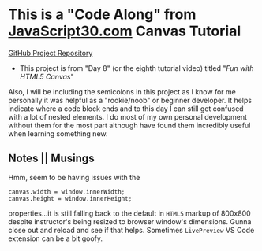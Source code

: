 # This is a "Code Along" from [JavaScript30.com](https://courses.wesbos.com/account/access/61946b0b41ee9b1bad8e11ce/view/194129962) Canvas Tutorial

[GitHub Project Repository](https://github.com/wesbos/JavaScript30) 
- This project is from "Day 8" (or the eighth tutorial video) titled "*Fun with HTML5 Canvas*" 

Also, I will be including the semicolons in this project as I know for me personally it was helpful as a "rookie/noob" or beginner developer. It helps indicate where a code block ends and to this day I can still get confused with a lot of nested elements. I do most of my own personal development without them for the most part although have found them incredibly useful when learning something new. 

## Notes || Musings
Hmm, seem to be having issues with the 
```JS
canvas.width = window.innerWidth;
canvas.height = window.innerHeight;
```
properties...it is still falling back to the default in `HTML5` markup of 800x800 despite instructor's being resized to browser window's dimensions. Gunna close out and reload and see if that helps. Sometimes `LivePreview` VS Code extension can be a bit goofy. 